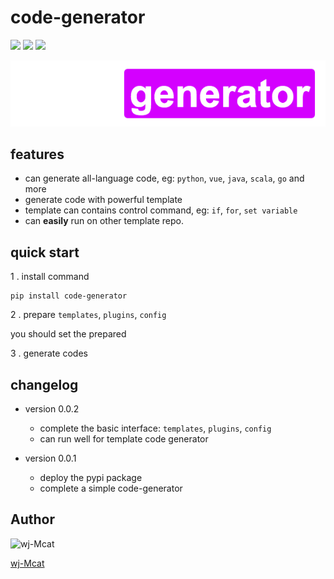# code-generator

![](https://img.shields.io/badge/pypi-0.0.2-brightgreen)
![](https://img.shields.io/badge/build-passing-brightgreen)
![](https://img.shields.io/badge/python-3.7+-brightgreen)


![](./docs/logo.png)

## features

- can generate all-language code, eg: `python`, `vue`, `java`, `scala`, `go` and more
- generate code with powerful template **<jinja2>**
- template can contains control command, eg: `if`, `for`, `set variable`
- can **easily** run on other template repo.

## quick start

1 . install command
```shell script
pip install code-generator
```

2 . prepare `templates`, `plugins`, `config`

you should set the prepared 

3 . generate codes


## changelog

- version 0.0.2
    - complete the basic interface: `templates`, `plugins`, `config`
    - can run well for template code generator

- version 0.0.1
    - deploy the pypi package
    - complete a simple code-generator
    
## Author

![[wj-Mcat](https://www.github.com/wj-Mcat)](https://avatars3.githubusercontent.com/u/10242208?s=260)

[wj-Mcat](https://www.github.com/wj-Mcat)
